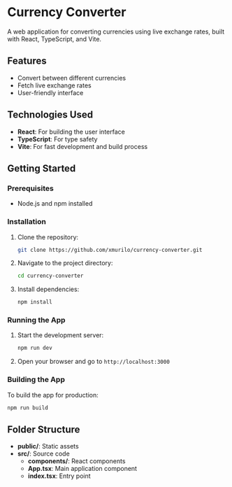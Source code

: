 # Currency Converter

A web application for converting currencies using live exchange rates, built with React, TypeScript, and Vite.

## Features

- Convert between different currencies
- Fetch live exchange rates
- User-friendly interface

## Technologies Used

- **React**: For building the user interface
- **TypeScript**: For type safety
- **Vite**: For fast development and build process

## Getting Started

### Prerequisites

- Node.js and npm installed

### Installation

1. Clone the repository:
   ```sh
   git clone https://github.com/xmurilo/currency-converter.git
   ```
2. Navigate to the project directory:
   ```sh
   cd currency-converter
   ```
3. Install dependencies:
   ```sh
   npm install
   ```

### Running the App

1. Start the development server:
   ```sh
   npm run dev
   ```
2. Open your browser and go to `http://localhost:3000`

### Building the App

To build the app for production:
```sh
npm run build
```

## Folder Structure

- **public/**: Static assets
- **src/**: Source code
  - **components/**: React components
  - **App.tsx**: Main application component
  - **index.tsx**: Entry point
